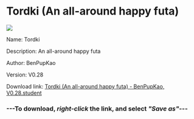 # Tordki (An all-around happy futa)

<img src = "https://raw.githubusercontent.com/Arbiter1223/Koukou-Gurashi-Custom-Students/master/Students/Files/Tordki%20(An%20all-around%20happy%20futa).png">

Name: Tordki

Description: An all-around happy futa

Author: BenPupKao

Version: V0.28

Download link: <a href="https://raw.githubusercontent.com/Arbiter1223/Koukou-Gurashi-Custom-Students/master/Students/Files/Tordki%20(An%20all-around%20happy%20futa)%20-%20BenPupKao%2C%20V0.28.student">Tordki (An all-around happy futa) - BenPupKao, V0.28.student</a>

### ---**To download, _right-click_ the link, and select _"Save as"_**---
